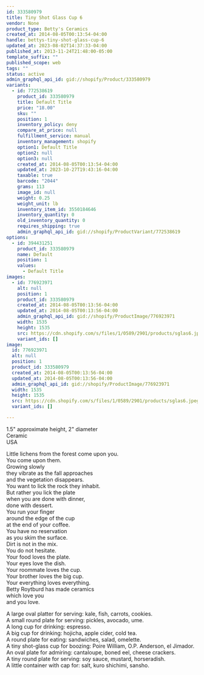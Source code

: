 ```yaml
---
id: 333580979
title: Tiny Shot Glass Cup 6
vendor: None
product_type: Betty's Ceramics
created_at: 2014-08-05T00:13:54-04:00
handle: bettys-tiny-shot-glass-cup-6
updated_at: 2023-08-02T14:37:33-04:00
published_at: 2013-11-24T21:48:00-05:00
template_suffix: ""
published_scope: web
tags: ""
status: active
admin_graphql_api_id: gid://shopify/Product/333580979
variants:
  - id: 772538619
    product_id: 333580979
    title: Default Title
    price: "18.00"
    sku: ""
    position: 1
    inventory_policy: deny
    compare_at_price: null
    fulfillment_service: manual
    inventory_management: shopify
    option1: Default Title
    option2: null
    option3: null
    created_at: 2014-08-05T00:13:54-04:00
    updated_at: 2023-10-27T19:43:16-04:00
    taxable: true
    barcode: "2044"
    grams: 113
    image_id: null
    weight: 0.25
    weight_unit: lb
    inventory_item_id: 3550184646
    inventory_quantity: 0
    old_inventory_quantity: 0
    requires_shipping: true
    admin_graphql_api_id: gid://shopify/ProductVariant/772538619
options:
  - id: 394431251
    product_id: 333580979
    name: Default
    position: 1
    values:
      - Default Title
images:
  - id: 776923971
    alt: null
    position: 1
    product_id: 333580979
    created_at: 2014-08-05T00:13:56-04:00
    updated_at: 2014-08-05T00:13:56-04:00
    admin_graphql_api_id: gid://shopify/ProductImage/776923971
    width: 1535
    height: 1535
    src: https://cdn.shopify.com/s/files/1/0589/2901/products/sglas6.jpeg?v=1407212036
    variant_ids: []
image:
  id: 776923971
  alt: null
  position: 1
  product_id: 333580979
  created_at: 2014-08-05T00:13:56-04:00
  updated_at: 2014-08-05T00:13:56-04:00
  admin_graphql_api_id: gid://shopify/ProductImage/776923971
  width: 1535
  height: 1535
  src: https://cdn.shopify.com/s/files/1/0589/2901/products/sglas6.jpeg?v=1407212036
  variant_ids: []

---
```


1.5" approximate height, 2" diameter  
Ceramic   
USA

Little lichens from the forest come upon you.  
You come upon them.  
Growing slowly  
they vibrate as the fall approaches  
and the vegetation disappears.  
You want to lick the rock they inhabit.  
But rather you lick the plate  
when you are done with dinner,  
done with dessert.  
You run your finger  
around the edge of the cup  
at the end of your coffee.  
You have no reservation  
as you skim the surface.  
Dirt is not in the mix.  
You do not hesitate.  
Your food loves the plate.  
Your eyes love the dish.  
Your roommate loves the cup.  
Your brother loves the big cup.  
Your everything loves everything.  
Betty Roytburd has made ceramics  
which love you  
and you love.  
  
A large oval platter for serving: kale, fish, carrots, cookies.  
A small round plate for serving: pickles, avocado, ume.  
A long cup for drinking: espresso.  
A big cup for drinking: hojicha, apple cider, cold tea.  
A round plate for eating: sandwiches, salad, omelette.  
A tiny shot-glass cup for boozing: Poire William, O.P. Anderson, el Jimador.  
An oval plate for admiring: cantaloupe, boned eel, cheese crackers.  
A tiny round plate for serving: soy sauce, mustard, horseradish.  
A little container with cap for: salt, kuro shichimi, sansho.